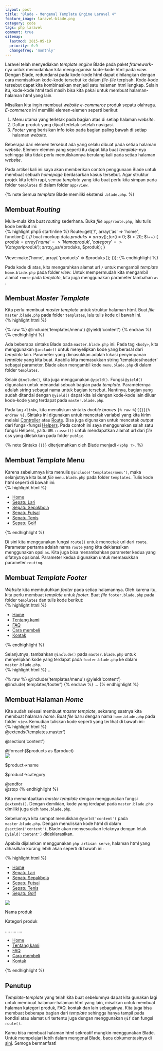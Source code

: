 ```yaml
---
layout: post
title: "Blade - Mengenal Template Engine Laravel 4"
feature_image: laravel-blade.png
category: code
tags: php laravel 
comment: true
sitemap:
  lastmod: 2015-05-19
  priority: 0.9
  changefreq: 'monthly'
---
```


Laravel telah menyediakan *template engine* Blade pada paket *framework*-nya untuk memudahkan kita mengorganisir kode-kode html pada *view*. Dengan Blade, redundansi pada kode-kode html dapat dihilangkan dengan cara memisahkan kode-kode tersebut ke dalam *file-file* terpisah. Kode-kode tersebut dapat kita kombinasikan menjadi satu halaman html lengkap. Selain itu, kode-kode html tadi masih bisa kita pakai untuk membuat halaman-halaman html yang lain.  

Misalkan kita ingin membuat *website e-commerce* produk sepatu olahraga. *E-commerce* ini memiliki elemen-elemen seperti berikut:  
1. Menu utama yang terletak pada bagian atas di setiap halaman *website*.  
2. Daftar produk yang dijual terletak setelah navigasi.  
3. *Footer* yang berisikan info toko pada bagian paling bawah di setiap halaman *website*.  

Beberapa dari elemen tersebut ada yang selalu dibuat pada setiap halaman *website*. Elemen-elemen yang seperti itu dapat kita buat *template*-nya sehingga kita tidak perlu menuliskannya berulang kali pada setiap halaman *website*.  

Pada artikel kali ini saya akan memberikan contoh penggunaan Blade untuk membuat sebuah *homepage* berdasarkan kasus tersebut. Agar struktur projek kita lebih rapi, semua *template* yang kita buat perlu kita simpan pada folder `templates` di dalam folder `app/view`.  

{% note Semua *template* Blade memiliki ekstensi `.blade.php`.  %}

## Membuat *Routing*

Mula-mula kita buat *routing* sederhana. Buka *file* `app/route.php`, lalu tulis kode berikut ini:  
{% highlight php5 startinline %}
Route::get('/', array('as' => 'home', function() {
  // buat mockup data
  $produks = array();
  for($i = 0; $i < 20; $i++) {
    $produk = array(
      'name' => 'Nama produk',
      'category' => 'Kategori produk'
    );
    array_push($produks, $produk);
  }

  View::make('home', array(
    'products' => $produks
  ));
}));
{% endhighlight %}  

Pada kode di atas, kita mengarahkan alamat url `/` untuk mengambil *template* `home.blade.php` pada folder *view*. Untuk mempermudah kita mengambil alamat `route` pada *template*, kita juga menggunakan parameter tambahan `as` .

## Membuat *Master Template*

Kita perlu membuat *master template* untuk struktur halaman html. Buat *file* `master.blade.php` pada folder `templates`, lalu tulis kode di bawah ini.  
{% highlight html %}
<html>
<head>
  <meta charset="utf-8">
  <title>E-commerce</title>
  <link rel="stylesheet" type="text/css" href="{% raw %}{{ URL::asset('style.css') }}{% endraw %}">
</head>
<body>
  {% raw %}
  @include('templates/menu')
  @yield('content')
  {% endraw %}
</body>
</html>
{% endhighlight %}

Ada beberapa sintaks Blade pada `master.blade.php` ini. Pada tag `<body>`, kita menggunakan `@include()` untuk menyelipkan kode yang berasal dari *template* lain. Parameter yang dimasukkan adalah lokasi penyimpanan *template* yang kita buat. Apabila kita memasukkan string 'templates/header' sebagai parameter, Blade akan mengambil kode `menu.blade.php` di dalam folder `templates`.  

Selain `@include()`, kita juga menggunakan `@yield()`. Fungsi `@yield()` digunakan untuk menandai sebuah bagian pada *template*. Parameternya adalah string sebagai nama untuk bagian tersebut. Nantinya, bagian yang sudah ditandai dengan `@yield()` dapat kita isi dengan kode-kode lain diluar kode-kode yang terdapat pada `master.blade.php`.  

Pada tag `<link>`, kita menuliskan sintaks *double braces* `{% raw %}{{}}{% endraw %}`. Sintaks ini digunakan untuk mencetak variabel yang kita kirim melalui [Controller](http://laravel.com/docs/4.2/controllers) atau [Route](http://laravel.com/docs/4.2/routing). Bisa juga digunakan untuk mencetak *output* dari fungsi-fungsi [Helpers](http://laravel.com/docs/4.2/helpers). Pada contoh ini saya menggunakan salah satu fungsi Helpers, yaitu `URL::asset()` untuk mendapatkan alamat url dari *file* css yang diletakkan pada folder `public`.

{% note Sintaks `{{}}` diterjemahkan oleh Blade menjadi `<?php ?>`. %}

## Membuat *Template* Menu

Karena sebelumnya kita menulis `@include('templates/menu')`, maka selanjutnya kita buat *file* `menu.blade.php` pada folder `templates`. Tulis kode html seperti di bawah ini:  
{% highlight html %}  
<nav class="top-menu">
  <ul>
    <li><a href="{% raw %}{{ route('home') }}{% endraw %}">Home</a></li>
    <li><a href="#">Sepatu Lari</a></li>
    <li><a href="#">Sepatu Sepakbola</a></li>
    <li><a href="#">Sepatu Futsal</a></li>
    <li><a href="#">Sepatu Tenis</a></li>
    <li><a href="#">Sepatu Golf</a></li>
  </ul>
</nav>
{% endhighlight %}  

Di sini kita menggunakan fungsi `route()` untuk mencetak url dari `route`. Parameter pertama adalah nama `route` yang kita deklarasikan menggunakan opsi `as`. Kita juga bisa menambahkan parameter kedua yang sifatnya opsional. Parameter kedua digunakan untuk memasukkan parameter `routing`.  

## Membuat *Template Footer*

*Website* kita membutuhkan *footer* pada setiap halamannya. Oleh karena itu, kita perlu membuat *template* untuk *footer*. Buat *file* `footer.blade.php` pada folder `templates` dan tulis kode berikut:  
{% highlight html %}
<footer>
  <ul>
     <li><a href="{% raw %}{{ route('home') }}{% endraw %}">Home</a></li>
     <li><a href="#">Tentang kami</a></li>
     <li><a href="#">FAQ</a></li>
     <li><a href="#">Cara membeli</a></li>
     <li><a href="#">Kontak</a></li>
   </ul> 
</footer>
{% endhighlight %}  

Selanjutnya, tambahkan `@include()` pada `master.blade.php` untuk menyelipkan kode yang terdapat pada `footer.blade.php` ke dalam `master.blade.php`.  
{% highlight html %}
...
<body>
  {% raw %}
  @include('templates/menu')
  @yield('content')
  @include('templates/footer')
  {% endraw %}
</body>
...
{% endhighlight %}  

## Membuat Halaman *Home*

Kita sudah selesai membuat *master template*, sekarang saatnya kita membuat halaman *home*. Buat *file* baru dengan nama `home.blade.php` pada folder `view`. Kemudian tuliskan kode seperti yang terlihat di bawah ini:  
{% highlight html %}  
@extends('templates.master')

@section('content')
<div class='content'>
  @foreach($products as $product)
    <div class="product">
      <img src="#" class="produk-thumb" />
      <p class="product-name">$product->name</p>
      <p class="product-category">$product->category</p>
    </div>
  @endfor
</div>
@stop
{% endhighlight %}  

Kita memanfaatkan *master template* dengan menggunakan fungsi `@extends()`. Dengan demikian, kode yang terdapat pada `master.blade.php` dimiliki juga oleh `home.blade.php`.  

Sebelumnya kita sempat menuliskan `@yield('content')` pada `master.blade.php`. Dengan menuliskan kode html di dalam `@section('content')`, Blade akan menyesuaikan letaknya dengan letak `@yield('content')` dideklarasikan. 

Apabila dijalankan menggunakan `php artisan serve`, halaman html yang dihasilkan kurang lebih akan seperti di bawah ini:  

{% highlight html %}
<html>
<head>
  <meta charset="utf-8">
  <title>E-commerce</title>
  <link rel="stylesheet" type="text/css" href="http://localhost:8000/style.css">
</head>
<body>
<nav class="top-menu">
  <ul>
    <li><a href="http://localhost:8000/">Home</a></li>
    <li><a href="#">Sepatu Lari</a></li>
    <li><a href="#">Sepatu Sepakbola</a></li>
    <li><a href="#">Sepatu Futsal</a></li>
    <li><a href="#">Sepatu Tenis</a></li>
    <li><a href="#">Sepatu Golf</a></li>
  </ul>
</nav>
<div class='content'>
    <div class="product">
      <img src="#" class="produk-thumb" />
      <p class="product-name">Nama produk</p>
      <p class="product-category">Kategori produk</p>
    </div>
    ....
    ....
    ....
</div>
<footer>
  <ul>
     <li><a href="http://localhost:8000/">Home</a></li>
     <li><a href="#">Tentang kami</a></li>
     <li><a href="#">FAQ</a></li>
     <li><a href="#">Cara membeli</a></li>
     <li><a href="#">Kontak</a></li>
   </ul> 
</footer>
</body>
</html>
{% endhighlight %}  

## Penutup  
*Template-template* yang telah kita buat sebelumnya dapat kita gunakan lagi untuk membuat halaman-halaman html yang lain, misalkan untuk membuat halaman kategori produk, FAQ, kontak dan lain sebagainya. Kita juga bisa membuat beberapa bagian dari *template* sehingga hanya tampil pada kondisi atau alamat url tertentu juga dengan menggunakan `@if` dan fungsi `route()`.   

Kamu bisa membuat halaman html sekreatif mungkin menggunakan Blade. Untuk mempelajari lebih dalam mengenai Blade, baca dokumentasinya di [sini](http://laravel.com/docs/4.2/templates). Semoga bermanfaat!





